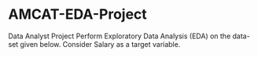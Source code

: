 # AMCAT-EDA-Project
Data Analyst Project
Perform Exploratory Data Analysis (EDA) on the data-set given below. Consider Salary as a target variable.
